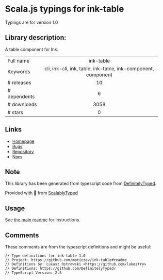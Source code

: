 
# Scala.js typings for ink-table

Typings are for version 1.0

## Library description:
A table component for Ink.

|                    |                 |
| ------------------ | :-------------: |
| Full name          | ink-table |
| Keywords           | cli, ink-cli, ink, table, ink-table, ink-component, component |
| # releases         | 10 |
| # dependents       | 6 |
| # downloads        | 3058 |
| # stars            | 0 |

## Links
- [Homepage](https://github.com/maticzav/ink-table#readme)
- [Bugs](https://github.com/maticzav/ink-table/issues)
- [Repository](https://github.com/maticzav/ink-table)
- [Npm](https://www.npmjs.com/package/ink-table)
    


## Note
This library has been generated from typescript code from [DefinitelyTyped](https://definitelytyped.org).

Provided with :purple_heart: from [ScalablyTyped](https://github.com/oyvindberg/ScalablyTyped)

## Usage
See [the main readme](../../readme.md) for instructions.

## Comments

These comments are from the typescript definitions and might be useful:
```
// Type definitions for ink-table 1.0
// Project: https://github.com/maticzav/ink-table#readme
// Definitions by: Łukasz Ostrowski <https://github.com/lukostry>
// Definitions: https://github.com/DefinitelyTyped/
// TypeScript Version: 2.8

```


